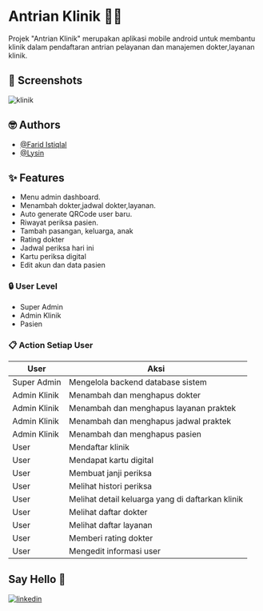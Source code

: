 # Antrian Klinik 👨‍⚕️

Projek "Antrian Klinik" merupakan aplikasi mobile android untuk membantu klinik dalam pendaftaran antrian pelayanan dan manajemen dokter,layanan klinik.


## 📸 Screenshots

![klinik](https://user-images.githubusercontent.com/34615322/161275169-835c8a67-815d-4176-8043-01be4ebbfe3e.png)

## 🤓 Authors 

- [@Farid Istiqlal](https://github.com/faridistiqlal)
- [@Lysin](https://github.com/mrlysin)

## ✨ Features 

- Menu admin dashboard.
- Menambah dokter,jadwal dokter,layanan.
- Auto generate QRCode user baru.
- Riwayat periksa pasien.
- Tambah pasangan, keluarga, anak
- Rating dokter
- Jadwal periksa hari ini
- Kartu periksa digital
- Edit akun dan data pasien

### 🔒 User Level 
- Super Admin
- Admin Klinik
- Pasien

### 📋 Action Setiap User 
User  | Aksi
------------- | -------------
Super Admin | Mengelola backend database sistem
Admin Klinik  | Menambah dan menghapus dokter
Admin Klinik  | Menambah dan menghapus layanan praktek 
Admin Klinik  | Menambah dan menghapus jadwal praktek
Admin Klinik  | Menambah dan menghapus pasien
User | Mendaftar klinik
User | Mendapat kartu digital
User | Membuat janji periksa
User | Melihat histori periksa
User | Melihat detail keluarga yang di daftarkan klinik
User | Melihat daftar dokter
User | Melihat daftar layanan
User | Memberi rating dokter
User | Mengedit informasi user

## Say Hello 🔗
[![linkedin](https://img.shields.io/badge/linkedin-0A66C2?style=for-the-badge&logo=linkedin&logoColor=white)](https://www.linkedin.com/in/farid-istiqlal-1ab8a0138/)
